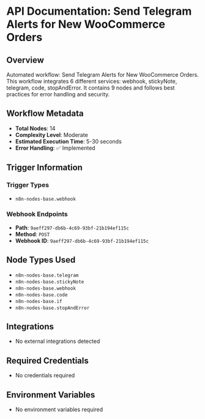 # API Documentation: Send Telegram Alerts for New WooCommerce Orders

## Overview
Automated workflow: Send Telegram Alerts for New WooCommerce Orders. This workflow integrates 6 different services: webhook, stickyNote, telegram, code, stopAndError. It contains 9 nodes and follows best practices for error handling and security.

## Workflow Metadata
- **Total Nodes**: 14
- **Complexity Level**: Moderate
- **Estimated Execution Time**: 5-30 seconds
- **Error Handling**: ✅ Implemented

## Trigger Information
### Trigger Types
- `n8n-nodes-base.webhook`

### Webhook Endpoints
- **Path**: `9aeff297-db6b-4c69-93bf-21b194ef115c`
- **Method**: `POST`
- **Webhook ID**: `9aeff297-db6b-4c69-93bf-21b194ef115c`


## Node Types Used
- `n8n-nodes-base.telegram`
- `n8n-nodes-base.stickyNote`
- `n8n-nodes-base.webhook`
- `n8n-nodes-base.code`
- `n8n-nodes-base.if`
- `n8n-nodes-base.stopAndError`

## Integrations
- No external integrations detected

## Required Credentials
- No credentials required

## Environment Variables
- No environment variables required
